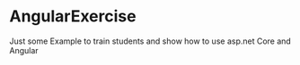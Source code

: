 # AngularExercise

Just some Example to train students and show how to use asp.net Core and Angular

